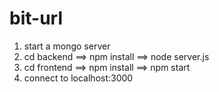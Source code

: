 # bit-url

1. start a mongo server
2. cd backend ==> npm install ==> node server.js
3. cd frontend ==> npm install ==> npm start
4. connect to localhost:3000